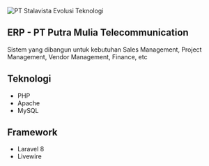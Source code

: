![PT Stalavista Evolusi Teknologi](https://stalavista.com/logo.png)
## ERP - PT Putra Mulia Telecommunication

Sistem yang dibangun untuk kebutuhan Sales Management, Project Management, Vendor Management, Finance, etc

## Teknologi

- PHP 
- Apache
- MySQL

## Framework
- Laravel 8
- Livewire
